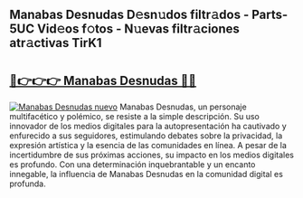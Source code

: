 ## Manabas Desnudas D𝚎sn𝚞dos filtr𝚊dos - Parts-5UC Vid𝚎os f𝚘tos - N𝚞evas filtr𝚊ciones atr𝚊ctivas TirK1

# <h2><a href="http://mb4u67.tromn.icu/?c=Manabas+Desnudas">🔗👉👉👉 Manabas Desnudas 🔗🔗</a></h2>

[![Manabas Desnudas nuevo](https://i.imgur.com/pEAQMta.gif)](http://mb4u67.tromn.icu/?c=Manabas+Desnudas)
Manabas Desnudas, un personaje multifacético y polémico, se resiste a la simple descripción. Su uso innovador de los medios digitales para la autopresentación ha cautivado y enfurecido a sus seguidores, estimulando debates sobre la privacidad, la expresión artística y la esencia de las comunidades en línea. A pesar de la incertidumbre de sus próximas acciones, su impacto en los medios digitales es profundo. Con una determinación inquebrantable y un encanto innegable, la influencia de Manabas Desnudas en la comunidad digital es profunda.
